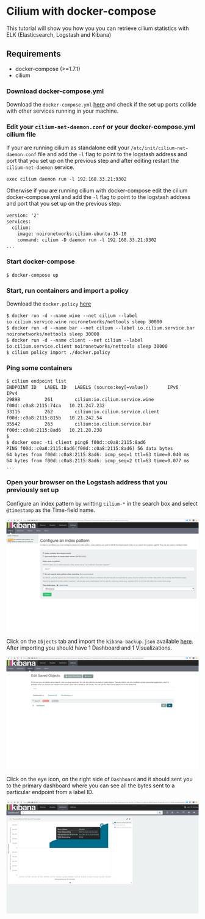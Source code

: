 # Cilium with docker-compose

This tutorial will show you how you you can retrieve cilium statistics with ELK
(Elasticsearch, Logstash and Kibana)

## Requirements

 - docker-compose (>=1.7.1)
 - cilium

### Download docker-compose.yml

Download the `docker-compose.yml` [here](docker-compose.yml) and check if the set up ports
collide with other services running in your machine.

### Edit your `cilium-net-daemon.conf` or your docker-compose.yml cilium file

If your are running cilium as standalone edit your `/etc/init/cilium-net-daemon.conf` file
and add the `-l` flag to point to the logstash address and port that you set up on the
previous step and after editing restart the `cilium-net-daemon` service.

```
exec cilium daemon run -l 192.168.33.21:9302
```

Otherwise if you are running cilium with docker-compose edit the cilium docker-compose.yml
and add the `-l` flag to point to the logstash address and port that you set up on the
previous step.

```
version: '2'
services:
  cilium:
    image: noironetworks:cilium-ubuntu-15-10
    command: cilium -D daemon run -l 192.168.33.21:9302
...
```

### Start docker-compose

```
$ docker-compose up
```

### Start, run containers and import a policy

Download the `docker.policy` [here](../docker-compose/docker.policy)

```
$ docker run -d --name wine --net cilium --label io.cilium.service.wine noironetworks/nettools sleep 30000
$ docker run -d --name bar --net cilium --label io.cilium.service.bar noironetworks/nettools sleep 30000
$ docker run -d --name client --net cilium --label io.cilium.service.client noironetworks/nettools sleep 30000
$ cilium policy import ./docker.policy
```

### Ping some containers

```
$ cilium endpoint list
ENDPOINT ID   LABEL ID   LABELS (source:key[=value])       IPv6                   IPv4
29898         261        cilium:io.cilium.service.wine     f00d::c0a8:2115:74ca   10.21.247.232
33115         262        cilium:io.cilium.service.client   f00d::c0a8:2115:815b   10.21.242.54
35542         263        cilium:io.cilium.service.bar      f00d::c0a8:2115:8ad6   10.21.28.238
$
$ docker exec -ti client ping6 f00d::c0a8:2115:8ad6
PING f00d::c0a8:2115:8ad6(f00d::c0a8:2115:8ad6) 56 data bytes
64 bytes from f00d::c0a8:2115:8ad6: icmp_seq=1 ttl=63 time=0.040 ms
64 bytes from f00d::c0a8:2115:8ad6: icmp_seq=2 ttl=63 time=0.077 ms
...
```

### Open your browser on the Logstash address that you previously set up

Configure an index pattern by writting `cilium-*` in the search box and select `@timestamp`
as the Time-field name.

![Kibana dashboard](cilium-elk-1.png)

Click on the `Objects` tab and import the `kibana-backup.json` available [here](kibana-backup.json).
After importing you should have 1 Dashboard and 1 Visualizations.

![Kibana dashboard](cilium-elk-2.png)

Click on the eye icon, on the right side of `Dashboard` and it should sent you to the
primary dashboard where you can see all the bytes sent to a particular endpoint from a label ID.

![Kibana dashboard](cilium-elk-3.png)